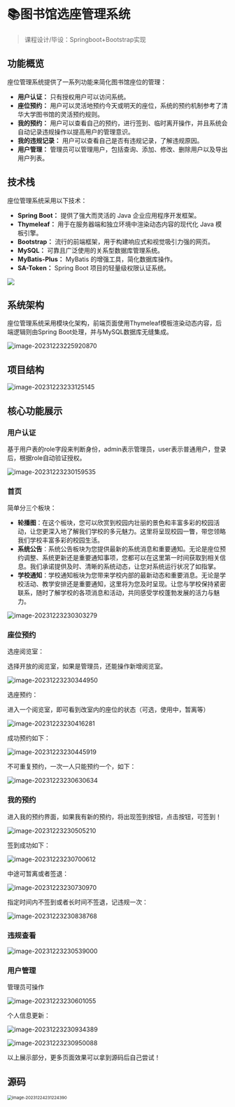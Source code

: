 # 📚图书馆选座管理系统

> 课程设计/毕设：Springboot+Bootstrap实现



## 功能概览

座位管理系统提供了一系列功能来简化图书馆座位的管理：

- **用户认证：** 只有授权用户可以访问系统。
- **座位预约：** 用户可以灵活地预约今天或明天的座位，系统的预约机制参考了清华大学图书馆的灵活预约规则。
- **我的预约：** 用户可以查看自己的预约，进行签到、临时离开操作，并且系统会自动记录违规操作以提高用户的管理意识。
- **我的违规记录：** 用户可以查看自己是否有违规记录，了解违规原因。
- **用户管理：** 管理员可以管理用户，包括查询、添加、修改、删除用户以及导出用户列表。



## 技术栈

座位管理系统采用以下技术：

- **Spring Boot：** 提供了强大而灵活的 Java 企业应用程序开发框架。
- **Thymeleaf：** 用于在服务器端和独立环境中渲染动态内容的现代化 Java 模板引擎。
- **Bootstrap：** 流行的前端框架，用于构建响应式和视觉吸引力强的网页。
- **MySQL：** 可靠且广泛使用的关系型数据库管理系统。
- **MyBatis-Plus：** MyBatis 的增强工具，简化数据库操作。
- **SA-Token：** Spring Boot 项目的轻量级权限认证系统。

![](http://cdn.qiniu.liyansheng.top/typora/b50eb7f070464a28b6b6bf3dcc7136bf.jpeg)

## 系统架构

座位管理系统采用模块化架构，前端页面使用Thymeleaf模板渲染动态内容，后端逻辑则由Spring Boot处理，并与MySQL数据库无缝集成。

![image-20231223225920870](http://cdn.qiniu.liyansheng.top/typora/image-20231223225920870.png)

## 项目结构

![image-20231223233125145](http://cdn.qiniu.liyansheng.top/typora/image-20231223233125145.png)

## 核心功能展示

### 用户认证

基于用户表的role字段来判断身份，admin表示管理员，user表示普通用户，登录后，根据role自动验证授权。

![image-20231223230159535](http://cdn.qiniu.liyansheng.top/typora/image-20231223230159535.png)

### 首页

简单分三个板块：

- **轮播图**：在这个板块，您可以欣赏到校园内壮丽的景色和丰富多彩的校园活动，让您更深入地了解我们学校的多元魅力。这里将呈现校园一瞥，带您领略我们学校丰富多彩的校园生活。
- **系统公告**：系统公告板块为您提供最新的系统消息和重要通知。无论是座位预约调整、系统更新还是重要通知事项，您都可以在这里第一时间获取到相关信息。我们承诺提供及时、清晰的系统动态，让您对系统运行状况了如指掌。
- **学校通知**：学校通知板块为您带来学校内部的最新动态和重要消息。无论是学校活动、教学安排还是重要通知，这里将为您及时呈现。让您与学校保持紧密联系，随时了解学校的各项消息和活动，共同感受学校蓬勃发展的活力与魅力。

![image-20231223230303279](http://cdn.qiniu.liyansheng.top/typora/image-20231223230303279.png)

### 座位预约

选座阅览室：

选择开放的阅览室，如果是管理员，还能操作新增阅览室。

![image-20231223230344950](http://cdn.qiniu.liyansheng.top/typora/image-20231223230344950.png)

选座预约：

进入一个阅览室，即可看到改室内的座位的状态（可选，使用中，暂离等）

![image-20231223230416281](http://cdn.qiniu.liyansheng.top/typora/image-20231223230416281.png)

成功预约如下：

![image-20231223230445919](http://cdn.qiniu.liyansheng.top/typora/image-20231223230445919.png)

不可重复预约，一次一人只能预约一个，如下：

![image-20231223230630634](http://cdn.qiniu.liyansheng.top/typora/image-20231223230630634.png)

### 我的预约

进入我的预约界面，如果我有新的预约，将出现签到按钮，点击按钮，可签到！

![image-20231223230505210](http://cdn.qiniu.liyansheng.top/typora/image-20231223230505210.png)

签到成功如下：

![image-20231223230700612](http://cdn.qiniu.liyansheng.top/typora/image-20231223230700612.png)

中途可暂离或者签退：

![image-20231223230730970](http://cdn.qiniu.liyansheng.top/typora/image-20231223230730970.png)

指定时间内不签到或者长时间不签退，记违规一次：

![image-20231223230838768](http://cdn.qiniu.liyansheng.top/typora/image-20231223230838768.png)

### 违规查看

![image-20231223230539000](http://cdn.qiniu.liyansheng.top/typora/image-20231223230539000.png)

### 用户管理

管理员可操作

![image-20231223230601055](http://cdn.qiniu.liyansheng.top/typora/image-20231223230601055.png)

个人信息更新：

![image-20231223230934389](http://cdn.qiniu.liyansheng.top/typora/image-20231223230934389.png)

![image-20231223230950088](http://cdn.qiniu.liyansheng.top/typora/image-20231223230950088.png)

以上展示部分，更多页面效果可以拿到源码后自己尝试！
## 源码

<img src="http://cdn.qiniu.liyansheng.top/typora/image-20231224231224390.png" alt="image-20231224231224390" style="zoom:67%;" />




